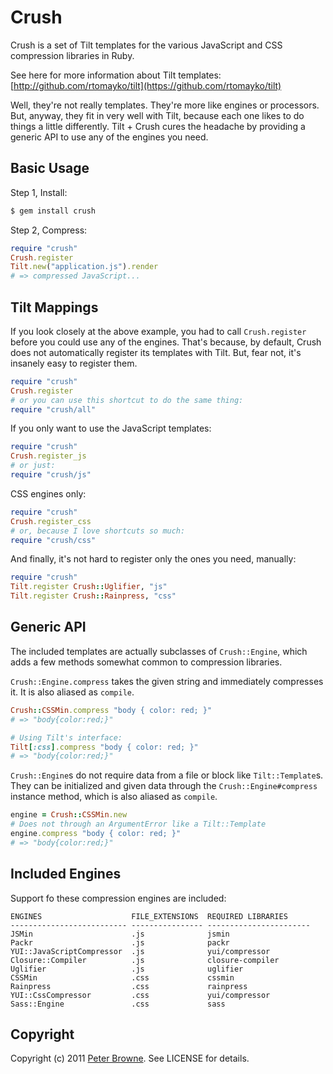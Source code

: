Crush
=====

Crush is a set of Tilt templates for the various JavaScript and CSS compression libraries in Ruby.

See here for more information about Tilt templates: [http://github.com/rtomayko/tilt](https://github.com/rtomayko/tilt)

Well, they're not really templates. They're more like engines or processors. But, anyway, they fit
in very well with Tilt, because each one likes to do things a little differently. Tilt + Crush cures
the headache by providing a generic API to use any of the engines you need.

Basic Usage
-----------

Step 1, Install:

``` bash
$ gem install crush
```

Step 2, Compress:

``` ruby
require "crush"
Crush.register
Tilt.new("application.js").render
# => compressed JavaScript...
```

Tilt Mappings
-------------

If you look closely at the above example, you had to call `Crush.register` before you could
use any of the engines. That's because, by default, Crush does not automatically register
its templates with Tilt. But, fear not, it's insanely easy to register them.

``` ruby
require "crush"
Crush.register
# or you can use this shortcut to do the same thing:
require "crush/all"
```

If you only want to use the JavaScript templates:

``` ruby
require "crush"
Crush.register_js
# or just:
require "crush/js"
```

CSS engines only:

``` ruby
require "crush"
Crush.register_css
# or, because I love shortcuts so much:
require "crush/css"
```

And finally, it's not hard to register only the ones you need, manually:

``` ruby
require "crush"
Tilt.register Crush::Uglifier, "js"
Tilt.register Crush::Rainpress, "css"
```

Generic API
-----------

The included templates are actually subclasses of `Crush::Engine`, which adds a few
methods somewhat common to compression libraries.

`Crush::Engine.compress` takes the given string and immediately compresses it. It is also
aliased as `compile`.

``` ruby
Crush::CSSMin.compress "body { color: red; }"
# => "body{color:red;}"

# Using Tilt's interface:
Tilt[:css].compress "body { color: red; }"
# => "body{color:red;}"
```

`Crush::Engine`s do not require data from a file or block like `Tilt::Template`s. They can
be initialized and given data through the `Crush::Engine#compress` instance method, which
is also aliased as `compile`.

``` ruby
engine = Crush::CSSMin.new
# Does not through an ArgumentError like a Tilt::Template
engine.compress "body { color: red; }"
# => "body{color:red;}"
```

Included Engines
----------------

Support fo these compression engines are included:

    ENGINES                    FILE_EXTENSIONS  REQUIRED LIBRARIES
    -------------------------- ---------------- -----------------------
    JSMin                      .js              jsmin
    Packr                      .js              packr
    YUI::JavaScriptCompressor  .js              yui/compressor
    Closure::Compiler          .js              closure-compiler
    Uglifier                   .js              uglifier
    CSSMin                     .css             cssmin
    Rainpress                  .css             rainpress
    YUI::CssCompressor         .css             yui/compressor
    Sass::Engine               .css             sass

Copyright
---------

Copyright (c) 2011 [Peter Browne](http://petebrowne.com). See LICENSE for details.
